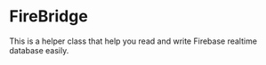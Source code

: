 # FireBridge
This is a helper class that help you read and write Firebase realtime database easily. 

